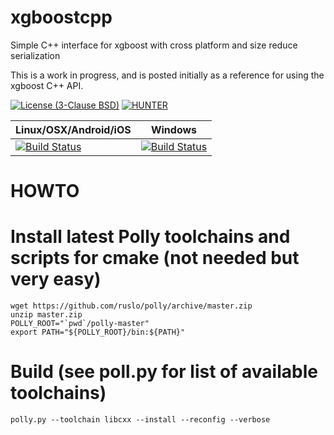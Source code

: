 # xgboostcpp
Simple C++ interface for xgboost with cross platform and size reduce serialization

This is a work in progress, and is posted initially as a reference for using the xgboost C++ API.

[![License (3-Clause BSD)](https://img.shields.io/badge/license-BSD%203--Clause-brightgreen.svg?style=flat-square)](http://opensource.org/licenses/BSD-3-Clause)
[![HUNTER](https://img.shields.io/badge/hunter-v0.18.44-blue.svg)](http://github.com/ruslo/hunter)


| Linux/OSX/Android/iOS                           | Windows                                             |
|-------------------------------------------------|-----------------------------------------------------|
| [![Build Status][travis_status]][travis_builds] | [![Build Status][appveyor_status]][appveyor_builds] |


[travis_status]: https://travis-ci.org/elucideye/xgboostcpp.svg?branch=master
[travis_builds]: https://travis-ci.com/elucideye/xgboostcpp


[appveyor_status]: https://ci.appveyor.com/api/projects/status/vh2hu8q7s17p00et?svg=true
[appveyor_builds]: https://ci.appveyor.com/api/projects/elucideye/xgboostcpp


HOWTO
=====

# Install latest Polly toolchains and scripts for cmake (not needed but very easy)
```
wget https://github.com/ruslo/polly/archive/master.zip
unzip master.zip
POLLY_ROOT="`pwd`/polly-master"
export PATH="${POLLY_ROOT}/bin:${PATH}"
```

# Build (see poll.py for list of available toolchains)
```
polly.py --toolchain libcxx --install --reconfig --verbose
```